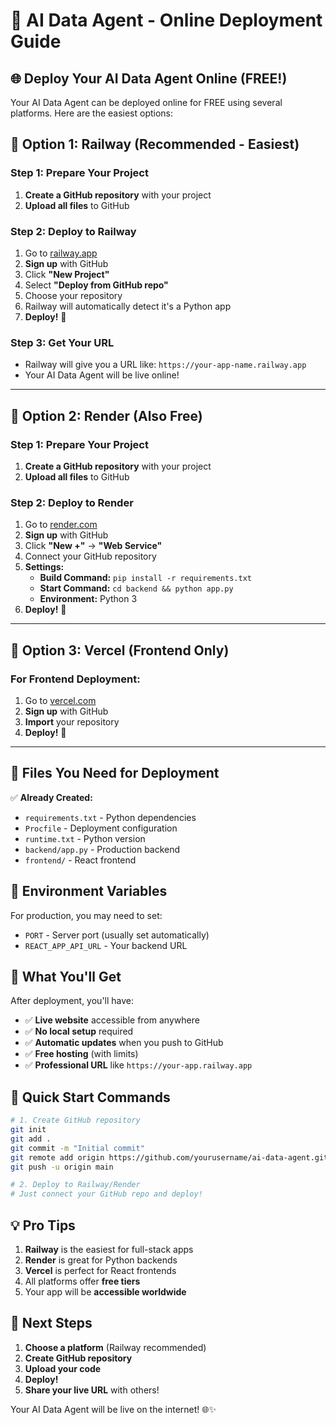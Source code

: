 # 🚀 AI Data Agent - Online Deployment Guide

## 🌐 Deploy Your AI Data Agent Online (FREE!)

Your AI Data Agent can be deployed online for FREE using several platforms. Here are the easiest options:

## 🎯 Option 1: Railway (Recommended - Easiest)

### Step 1: Prepare Your Project
1. **Create a GitHub repository** with your project
2. **Upload all files** to GitHub

### Step 2: Deploy to Railway
1. Go to [railway.app](https://railway.app)
2. **Sign up** with GitHub
3. Click **"New Project"**
4. Select **"Deploy from GitHub repo"**
5. Choose your repository
6. Railway will automatically detect it's a Python app
7. **Deploy!** 🎉

### Step 3: Get Your URL
- Railway will give you a URL like: `https://your-app-name.railway.app`
- Your AI Data Agent will be live online!

---

## 🎯 Option 2: Render (Also Free)

### Step 1: Prepare Your Project
1. **Create a GitHub repository** with your project
2. **Upload all files** to GitHub

### Step 2: Deploy to Render
1. Go to [render.com](https://render.com)
2. **Sign up** with GitHub
3. Click **"New +"** → **"Web Service"**
4. Connect your GitHub repository
5. **Settings:**
   - **Build Command:** `pip install -r requirements.txt`
   - **Start Command:** `cd backend && python app.py`
   - **Environment:** Python 3
6. **Deploy!** 🎉

---

## 🎯 Option 3: Vercel (Frontend Only)

### For Frontend Deployment:
1. Go to [vercel.com](https://vercel.com)
2. **Sign up** with GitHub
3. **Import** your repository
4. **Deploy!** 🎉

---

## 📁 Files You Need for Deployment

✅ **Already Created:**
- `requirements.txt` - Python dependencies
- `Procfile` - Deployment configuration
- `runtime.txt` - Python version
- `backend/app.py` - Production backend
- `frontend/` - React frontend

## 🔧 Environment Variables

For production, you may need to set:
- `PORT` - Server port (usually set automatically)
- `REACT_APP_API_URL` - Your backend URL

## 🎉 What You'll Get

After deployment, you'll have:
- ✅ **Live website** accessible from anywhere
- ✅ **No local setup** required
- ✅ **Automatic updates** when you push to GitHub
- ✅ **Free hosting** (with limits)
- ✅ **Professional URL** like `https://your-app.railway.app`

## 🚀 Quick Start Commands

```bash
# 1. Create GitHub repository
git init
git add .
git commit -m "Initial commit"
git remote add origin https://github.com/yourusername/ai-data-agent.git
git push -u origin main

# 2. Deploy to Railway/Render
# Just connect your GitHub repo and deploy!
```

## 💡 Pro Tips

1. **Railway** is the easiest for full-stack apps
2. **Render** is great for Python backends
3. **Vercel** is perfect for React frontends
4. All platforms offer **free tiers**
5. Your app will be **accessible worldwide**

## 🎯 Next Steps

1. **Choose a platform** (Railway recommended)
2. **Create GitHub repository**
3. **Upload your code**
4. **Deploy!**
5. **Share your live URL** with others!

Your AI Data Agent will be live on the internet! 🌐✨
